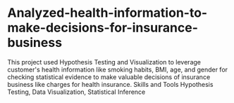 # Analyzed-health-information-to-make-decisions-for-insurance-business
This project used Hypothesis Testing and Visualization to leverage customer's health information like smoking habits, BMI, age, and gender for checking statistical evidence to make valuable decisions of insurance business like charges for health insurance.  Skills and Tools  Hypothesis Testing, Data Visualization, Statistical Inference
